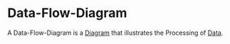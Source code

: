 # Data-Flow-Diagram

A Data-Flow-Diagram is a [Diagram](700021.md) that illustrates the Processing of [Data](60001.md).